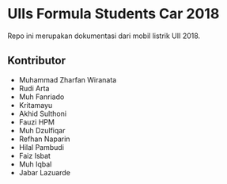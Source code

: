 # UIIs Formula Students Car 2018
Repo ini merupakan dokumentasi dari mobil listrik UII 2018.

## Kontributor

 - Muhammad Zharfan Wiranata
 - Rudi Arta 
 - Muh Fanriado
 - Kritamayu
 - Akhid Sulthoni
 - Fauzi HPM
 - Muh Dzulfiqar
 - Refhan Naparin
 - Hilal Pambudi
 - Faiz Isbat
 - Muh Iqbal
 - Jabar Lazuarde

<!--stackedit_data:
eyJoaXN0b3J5IjpbMjU4MzQ1MTM0XX0=
-->